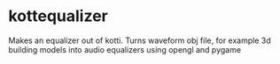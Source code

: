 # kottequalizer
Makes an equalizer out of kotti.
Turns waveform obj file, for example 3d building models into audio equalizers using opengl and pygame

